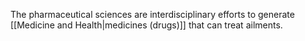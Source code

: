The pharmaceutical sciences are interdisciplinary efforts to generate [[Medicine and Health|medicines (drugs)]] that can treat ailments.
